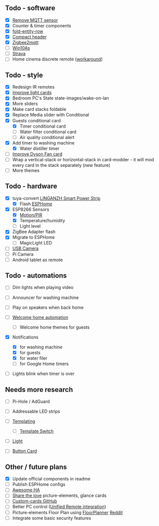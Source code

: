 ## Todo - software

- [X] [Remove MQTT sensor](https://github.com/Koenkk/zigbee2mqtt/issues/835#issuecomment-462049621)
- [X] Counter & timer components
- [X] [fold-entity-row](https://github.com/thomasloven/lovelace-fold-entity-row)
- [X] [Compact header](https://github.com/maykar/compact-custom-header)
- [X] [Zigbee2mqtt](https://www.zigbee2mqtt.io/getting_started/running_zigbee2mqtt.html)
- [ ] [Win10As](https://github.com/KjetilSv/Win10As)
- [ ] [Strava](https://community.home-assistant.io/t/strava-sensors/5506)
- [ ] Home cinema discrete remote ([workaround](https://community.home-assistant.io/t/broadlink-rm-mini-3-code-database-samsung-tv-hdmi-selection/15612/93))

## Todo - style

- [X] Redesign IR remotes
- [X] [Improve light cards](https://github.com/thomasloven/lovelace-fold-entity-row)
- [X] Bedroom PC's State state-images/wake-on-lan
- [X] More sliders
- [X] Make card stacks foldable
- [X] Replace Media slider with Conditional
- [X] Guests conditional card
  - [X] Timer conditional card
  - [ ] Water filter conditional card
  - [ ] Air quality conditional alert
- [X] Add timer to washing machine
  - [X] Water distiller timer
- [ ] [Improve Dyson Fan card](https://community.home-assistant.io/t/wifi-dyson-pure-cool-link-full-setup/40332)
- [ ] Wrap a vertical-stack or horizontal-stack in card-modder - it will mod every card in the stack separately (new feature)
- [ ] More themes

## Todo - hardware

- [X] tuya-convert [LINGANZH Smart Power Strip](https://smile.amazon.co.uk/gp/product/B07FT8TH3W)
  - [X] Flash [ESPHome](https://github.com/arendst/Sonoff-Tasmota/wiki/SWB1-Smart-Power-Strip)
- [X] ESP8266 Sensors
  - [X] [Motion/PIR](https://esphome.io/cookbook/pir.html)
  - [X] Temperature/humidity
  - [ ] Light level
- [X] ZigBee Adapter flash
- [X] Migrate to ESPHome
  - [ ] MagicLight LED
- [ ] [USB Camera](https://blog.kalavala.net/camera/diy/webcam/usbcam/homeassistant/motion/jpeg/binary_sensor/mqtt/raspberrypi/2018/01/11/diy-camera.html)
- [ ] Pi Camera
- [ ] Android tablet as remote

## Todo - automations

- [ ] Dim lights when playing video
- [ ] Announcer for washing machine
- [ ] Play on speakers when back home
- [ ] [Welcome home automation](https://www.reddit.com/r/homeassistant/comments/bi2klv/playing_specific_song_via_spotify_on_alexa/)
  - [ ] Welcome home themes for guests
- [X] Notifications
  - [X] for washing machine
  - [X] for guests
  - [X] for water filer
  - [ ] for Google Home timers
- [ ] Lights blink when timer is over


## Needs more research

- [ ] Pi-Hole / AdGuard
- [ ] Addressable LED strips
- [ ] [Templating](https://www.home-assistant.io/docs/configuration/templating/)
  - [ ] [Template Switch](https://www.home-assistant.io/components/switch.template/)
- [ ] [Light](https://www.home-assistant.io/components/light/)
- [ ] [Button Card](https://github.com/custom-cards/button-card)


## Other / future plans
- [X] Update official components in readme
- [ ] Publish ESPHome configs
- [ ] [Awesome HA](https://www.awesome-ha.com/)
- [ ] [Share the love](https://sharethelove.io/) picture-elements, glance cards
- [ ] [Custom-cards GitHub](https://github.com/custom-cards)
- [ ] Better PC control ([Unified Remote integration](https://community.home-assistant.io/t/unified-remote-integration-possible/35927/5))
- [ ] Picture-elements Floor Plan using [FloorPlanner](https://floorplanner.com/) [Reddit](https://www.reddit.com/r/homeassistant/comments/bommbe/finally_got_my_floorplan_working_properly_with/)
- [ ] Integrate some basic security features
